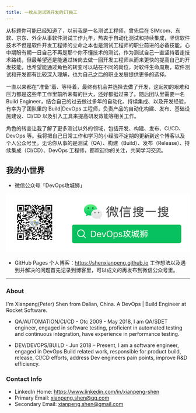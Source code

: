 ```yaml
---
title: 一枚从测试转开发的IT民工
---
```


​从标题你可能已经知道了，以前我是一名测试工程师，曾先后在 SIMcom、东软、京东、外企从事软件测试工作九年，热衷于自动化测试和持续集成，坚信软件技术不但是软件开发工程师的立命之本也是测试工程师的职业前进的必备技能，心中期盼有朝一日自己不再是那个你不懂技术的测试，作为测试自己一直坚持着走技术路线，但最希望还是能通过转岗去做一回开发工程师从而来更快的提高自己的开发技能，也希望能通过角色的转变可以站在不同的岗位，对软件生命周期，软件测试和开发都有比较深入理解，也为自己之后的职业发展提供更多的选择。

一直以来都在“准备”着、等待着，最终有机会并选择去做了开发，这起初的艰难和压力都是这些年工作里前所未有的巨大，还好都挺过来了。随后团队里需要一名 Build Engineer，结合自己的过去做过多年的自动化、持续集成、以及开发经验，有幸为了团队里的 Build|DevOps 工程师，负责产品的自动化构建、发布、基础设施建设、CI/CD 以及引入工具来提高研发效能等相关工作。

角色的转变让我了解了更多测试以外的领域，包括开发、构建、发布、CI/CD、DevOps 等。我将把自己日常工作和学习的小经验不定期的更新到这个博客以及个人公众号里。无论你从事的是测试（QA）、构建（Build）、发布（Release）、持续集成（CI/CD）、DevOps 工程师，都欢迎你的关注，共同学习交流。

## 我的小世界

* 微信公众号「DevOps攻城狮」

![](index/qrcode.png)

* GitHub Pages 个人博客：https://shenxianpeng.github.io 工作想法以及遇到并解决的问题首先记录到博客里，可以成文的再发布到微信公众号里。

---

### About

I'm Xianpeng(Peter) Shen from Dalian, China. A DevOps | Build Engineer at Rocket Software.

* QA/AUTOMATION/CI/CD - Otc 2009 - May 2018, I am QA/SDET engineer, engaged in software testing, proficient in automated testing and continuous integration, have experience in performance testing.

* DEV/DEVOPS/BUILD - Jun 2018 – Present, I am a software engineer, engaged in DevOps Build related work, responsible for product build, release, CI/CD efforts, address Dev engineers pain points, improve R&D efficiency.

### Contact Info

* LinkedIn Home: https://www.linkedin.com/in/xianpeng-shen
* Primary Email: [xianpeng.shen@qq.com](mailto:xianpeng.shen@qq.com)
* Secondary Email: [xianpeng.shen@gmail.com](mailto:xianpeng.shen@gmail.com)

